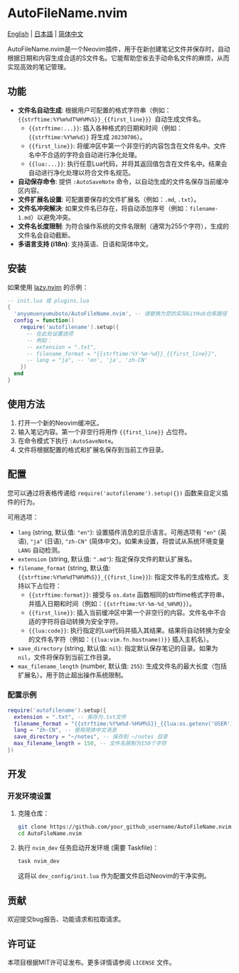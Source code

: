 # AutoFileName.nvim

[English](../README.md) | [日本語](README_ja.md) | [简体中文](README_zh-CN.md)

AutoFileName.nvim是一个Neovim插件，用于在新创建笔记文件并保存时，自动根据日期和内容生成合适的S文件名。它能帮助您省去手动命名文件的麻烦，从而实现高效的笔记管理。

## 功能

*   **文件名自动生成**: 根据用户可配置的格式字符串（例如：`{{strftime:%Y%m%dT%H%M%S}}_{{first_line}}`）自动生成文件名。
    *   `{{strftime:...}}`: 插入各种格式的日期和时间（例如：`{{strftime:%Y%m%d}}` 将生成 `20230706`）。
    *   `{{first_line}}`: 将缓冲区中第一个非空行的内容包含在文件名中。文件名中不合适的字符会自动进行净化处理。
    *   `{{lua:...}}`: 执行任意Lua代码，并将其返回值包含在文件名中。结果会自动进行净化处理以符合文件名规范。
*   **自动保存命令**: 提供 `:AutoSaveNote` 命令，以自动生成的文件名保存当前缓冲区内容。
*   **文件扩展名设置**: 可配置要保存的文件扩展名（例如：`.md`, `.txt`）。
*   **文件名冲突解决**: 如果文件名已存在，将自动添加序号（例如：`filename-1.md`）以避免冲突。
*   **文件名长度限制**: 为符合操作系统的文件名限制（通常为255个字符），生成的文件名会自动截断。
*   **多语言支持 (i18n)**: 支持英语、日语和简体中文。

## 安装

如果使用 [lazy.nvim](https://github.com/folke/lazy.nvim) 的示例：

```lua
-- init.lua 或 plugins.lua
{
  'anyumuenyumuboto/AutoFileName.nvim', -- 请替换为您的实际GitHub仓库路径
  config = function()
    require('autofilename').setup({
      -- 在此处设置选项
      -- 例如：
      -- extension = ".txt",
      -- filename_format = "{{strftime:%Y-%m-%d}}_{{first_line}}",
      -- lang = "ja", -- 'en', 'ja', 'zh-CN'
    })
  end
}
```

## 使用方法

1.  打开一个新的Neovim缓冲区。
2.  输入笔记内容。第一个非空行将用作 `{{first_line}}` 占位符。
3.  在命令模式下执行 `:AutoSaveNote`。
4.  文件将根据配置的格式和扩展名保存到当前工作目录。

## 配置

您可以通过将表格传递给 `require('autofilename').setup({})` 函数来自定义插件的行为。

可用选项：

*   `lang` (string, 默认值: `"en"`): 设置插件消息的显示语言。可用选项有 `"en"` (英语), `"ja"` (日语), `"zh-CN"` (简体中文)。如果未设置，将尝试从系统环境变量 `LANG` 自动检测。
*   `extension` (string, 默认值: `".md"`): 指定保存文件的默认扩展名。
*   `filename_format` (string, 默认值: `{{strftime:%Y%m%dT%H%M%S}}_{{first_line}}`): 指定文件名的生成格式。支持以下占位符：
    *   `{{strftime:format}}`: 接受与 `os.date` 函数相同的strftime格式字符串，并插入日期和时间（例如：`{{strftime:%Y-%m-%d_%H%M}}`）。
    *   `{{first_line}}`: 插入当前缓冲区中第一个非空行的内容。文件名中不合适的字符将自动转换为安全字符。
    *   `{{lua:code}}`: 执行指定的Lua代码并插入其结果。结果将自动转换为安全的文件名字符（例如：`{{lua:vim.fn.hostname()}}` 插入主机名）。
*   `save_directory` (string, 默认值: `nil`): 指定默认保存笔记的目录。如果为 `nil`，文件将保存到当前工作目录。
*   `max_filename_length` (number, 默认值: `255`): 生成文件名的最大长度（包括扩展名）。用于防止超出操作系统限制。

### 配置示例

```lua
require('autofilename').setup({
  extension = ".txt", -- 保存为.txt文件
  filename_format = "{{strftime:%Y%m%d-%H%M%S}}_{{lua:os.getenv('USER')}}_{{first_line}}",
  lang = "zh-CN", -- 使用简体中文消息
  save_directory = "~/notes", -- 保存到 ~/notes 目录
  max_filename_length = 150, -- 文件名限制为150个字符
})
```

## 开发

### 开发环境设置

1.  克隆仓库：
    ```bash
    git clone https://github.com/your_github_username/AutoFileName.nvim.git
    cd AutoFileName.nvim
    ```
2.  执行 `nvim_dev` 任务启动开发环境 (需要 Taskfile)：
    ```bash
    task nvim_dev
    ```
    这将以 `dev_config/init.lua` 作为配置文件启动Neovim的干净实例。

## 贡献

欢迎提交bug报告、功能请求和拉取请求。

## 许可证

本项目根据MIT许可证发布。更多详情请参阅 `LICENSE` 文件。
